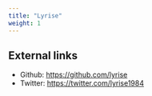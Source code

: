 ```yaml
---
title: "Lyrise"
weight: 1
---
```


## External links

+ Github: https://github.com/lyrise
+ Twitter: https://twitter.com/lyrise1984
